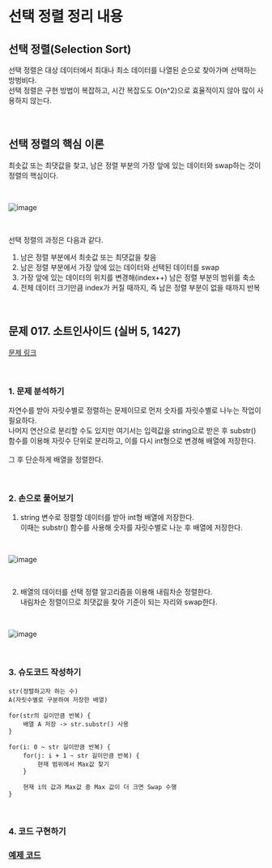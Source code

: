 # 선택 정렬 정리 내용

## 선택 정렬(Selection Sort)
선택 정렬은 대상 데이터에서 최대나 최소 데이터를 나열된 순으로 찾아가며 선택하는 방벙비다.
<br>
선택 정렬은 구현 방법이 복잡하고, 시간 복잡도도 O(n^2)으로 효율적이지 않아 많이 사용하지 않는다.

<br>

## 선택 정렬의 핵심 이론

최솟값 또는 최댓값을 찾고, 남은 정렬 부분의 가장 앞에 있는 데이터와 swap하는 것이 정렬의 핵심이다.

<br>

![image](https://github.com/JeHeeYu/Book-Reviews/assets/87363461/6b98e497-de22-4204-b609-70daba014ab9)


<br>


선택 정렬의 과정은 다음과 같다.

1. 남은 정렬 부분에서 최솟값 또는 최댓값을 찾음
2. 남은 정렬 부분에서 가장 앞에 있는 데이터와 선택된 데이터를 swap
3. 가장 앞에 있는 데이터의 위치를 변경해(index++) 남은 정렬 부분의 범위를 축소
4. 전체 데이터 크기만큼 index가 커질 때까지, 즉 남은 정렬 부분이 없을 때까지 반복

<br>

## 문제 017. 소트인사이드 (실버 5, 1427)

[문제 링크](https://www.acmicpc.net/problem/1427)


<br>

### 1. 문제 분석하기

자연수를 받아 자릿수별로 정렬하는 문제이므로 먼저 숫자를 자릿수별로 나누는 작업이 필요하다.
<br>
나머지 연산으로 분리할 수도 있지만 여기서는 입력값을 string으로 받은 후 substr() 함수를 이용해 자릿수 단위로 분리하고, 이를 다시 int형으로 변경해 배열에 저장한다.
<br>
<br>
그 후 단순하게 배열을 정렬한다.

<br>


### 2. 손으로 풀어보기

1. string 변수로 정렬할 데이터를 받아 int형 배열에 저장한다.<br>이때는 substr() 함수를 사용해 숫자를 자릿수별로 나눈 후 배열에 저장한다.

<br>


![image](https://github.com/JeHeeYu/Book-Reviews/assets/87363461/574f3abe-a78d-4006-91fc-aa6c63b21cb7)


<br>


2. 배열의 데이터를 선택 정렬 알고리즘을 이용해 내림차순 정렬한다.<br>내림차순 정렬이므로 최댓값을 찾아 기준이 되는 자리와 swap한다.

<br>


![image](https://github.com/JeHeeYu/Book-Reviews/assets/87363461/dc28fd73-752a-4fc3-a44c-e7114b0414d8)


<br>

### 3. 슈도코드 작성하기

```
str(정렬하고자 하는 수)
A(자릿수별로 구분하여 저장한 배열)

for(str의 길이만큼 반복) {
    배열 A 저장 -> str.substr() 사용
}

for(i: 0 ~ str 길이만큼 반복) {
    for(j: i + 1 ~ str 길이만큼 반복) {
        현재 범위에서 Max값 찾기
    }
    
    현재 i의 값과 Max값 중 Max 값이 더 크면 Swap 수행
}
```

<br>

### 4. 코드 구현하기

### [예제 코드](https://github.com/JeHeeYu/Book-Reviews/blob/main/Algorithm/Do%20it!%20%EC%95%8C%EA%B3%A0%EB%A6%AC%EC%A6%98%20%EC%BD%94%EB%94%A9%20%ED%85%8C%EC%8A%A4%ED%8A%B8%20C%2B%2B%20%ED%8E%B8/Chapter%203.%20%EC%A0%95%EB%A0%AC/%EC%84%A0%ED%83%9D%20%EC%A0%95%EB%A0%AC/1427.cpp)
